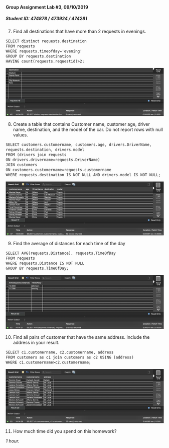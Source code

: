 #### Group Assignment Lab #3, 09/10/2019

##### Student ID: 474878 / 473924 / 474281

7)  Find all destinations that have more than 2 requests in evenings.

```mysql
SELECT distinct requests.destination
FROM requests
WHERE requests.timeofday='evening'
GROUP BY requests.destination
HAVING count(requests.requestid)>2;
```

<img src="1.06.05_Group_Assignment_3.assets/image-20190910140441310.png" alt="image-20190910140441310" style="zoom:50%;" />



8)  Create a table that contains Customer name, customer age, driver name, destination, and the model of the car. Do not report rows with null values.

```mysql
SELECT customers.customername, customers.age, drivers.DriverName, requests.destination, drivers.model
FROM (drivers join requests
ON drivers.drivername=requests.DriverName)
JOIN customers
ON customers.customername=requests.customername
WHERE requests.destination IS NOT NULL AND drivers.model IS NOT NULL;
```

<img src="1.06.05_Group_Assignment_3.assets/image-20190910140604718.png" alt="image-20190910140604718" style="zoom:50%;" />



9)  Find the average of distances for each time of the day

```mysql
SELECT AVG(requests.Distance), requests.TimeOfDay
FROM requests
WHERE requests.Distance IS NOT NULL
GROUP BY requests.TimeOfDay;
```

<img src="1.06.05_Group_Assignment_3.assets/image-20190910141435929.png" alt="image-20190910141435929" style="zoom:50%;" />



10)  Find all pairs of customer that have the same address. Include the address in your result.

```mysql
SELECT c1.customername, c2.customername, address
FROM customers as c1 join customers as c2 USING (address)
WHERE c1.customername>c2.customername;
```

![image-20190910141507976](1.06.05_Group_Assignment_3.assets/image-20190910141507976.png)



11)  How much time did you spend on this homework?

*1 hour.* 